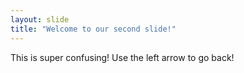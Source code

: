 ```yaml
---
layout: slide
title: "Welcome to our second slide!"
---
```

This is super confusing!
Use the left arrow to go back!
